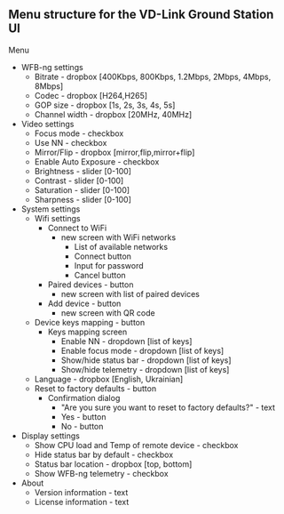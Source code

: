 ## Menu structure for the VD-Link Ground Station UI

Menu
- WFB-ng settings
	- Bitrate - dropbox [400Kbps, 800Kbps, 1.2Mbps, 2Mbps, 4Mbps, 8Mbps]
	- Codec - dropbox [H264,H265]
	- GOP size - dropbox [1s, 2s, 3s, 4s, 5s]
	- Channel width - dropbox [20MHz, 40MHz]
- Video settings
	- Focus mode - checkbox
	- Use NN - checkbox
	- Mirror/Flip - dropbox [mirror,flip,mirror+flip]
	- Enable Auto Exposure - checkbox
	- Brightness - slider [0-100]
	- Contrast - slider [0-100]
	- Saturation - slider [0-100]
	- Sharpness - slider [0-100]
- System settings
	- Wifi settings
		- Connect to WiFi
			- new screen with WiFi networks
				- List of available networks
				- Connect button
				- Input for password
				- Cancel button
		- Paired devices - button
			- new screen with list of paired devices
		- Add device - button
			- new screen with QR code
	- Device keys mapping - button
		- Keys mapping screen
			- Enable NN - dropdown [list of keys]
			- Enable focus mode - dropdown [list of keys]
			- Show/hide status bar - dropdown [list of keys]
			- Show/hide telemetry - dropdown [list of keys]
	- Language - dropbox [English, Ukrainian]
	- Reset to factory defaults - button
		- Confirmation dialog
			- "Are you sure you want to reset to factory defaults?" - text
			- Yes - button
			- No - button
- Display settings
	- Show CPU load and Temp of remote device - checkbox
	- Hide status bar by default - checkbox
	- Status bar location - dropbox [top, bottom]
	- Show WFB-ng telemetry - checkbox
- About
	- Version information - text
	- License information - text